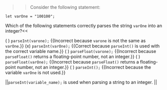 >>Consider the following statement:

```
let varOne = "100100";
```

Which of the following statements correctly parses the string `varOne` into an integer?<<

( ) `parseInt(varone);` {{Incorrect because `varone` is not the same as `varOne`.}}
(x) `parseInt(varOne);` {{Correct because `parseInt()` is used with the correct variable name.}}
( ) `parseFloat(varone);` {{Incorrect because `parseFloat()` returns a floating-point number, not an integer.}}
( ) `parseFloat(varOne);` {{Incorrect because `parseFloat()` returns a floating-point number, not an integer.}}
( ) `parseInt();` {{Incorrect because the variable `varOne` is not used.}}

||`parseInt(variable_name);` is used when parsing a string to an integer. ||